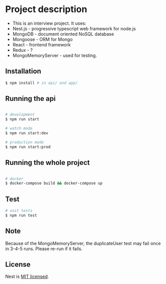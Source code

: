 # Project description

* This is an interview project. It uses:
* Nest.js - progressive typescript web framework for node.js
* MongoDB - document oriented NoSQL database
* Mongoose - ORM for Mongo
* React - frontend framework
* Redux - ?
* MongoMemoryServer - used for testing.
## Installation

```bash
$ npm install # in api/ and app/
```

## Running the api

```bash

# development
$ npm run start

# watch mode
$ npm run start:dev

# production mode
$ npm run start:prod

```

## Running the whole project

```bash

# docker
$ docker-compose build && docker-compose up

```

## Test

```bash
# unit tests
$ npm run test
```

## Note

Because of the MongoMemoryServer, the duplicateUser test may fail once in 3-4-5 runs. Please re-run if it fails.
## License

Nest is [MIT licensed](LICENSE).

